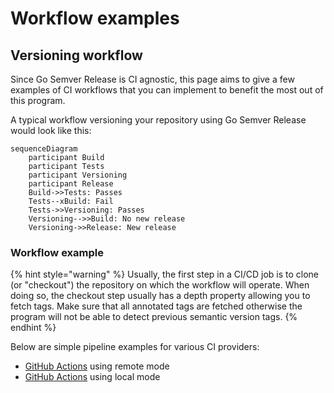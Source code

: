 # Workflow examples

## Versioning workflow

Since Go Semver Release is CI agnostic, this page aims to give a few examples of CI workflows that you can implement to benefit the most out of this program.

A typical workflow versioning your repository using Go Semver Release would look like this:

```mermaid
sequenceDiagram
    participant Build
    participant Tests
    participant Versioning
    participant Release
    Build->>Tests: Passes
    Tests--xBuild: Fail
    Tests->>Versioning: Passes
    Versioning-->>Build: No new release
    Versioning->>Release: New release
```

### Workflow example

{% hint style="warning" %}
Usually, the first step in a CI/CD job is to clone (or "checkout") the repository on which the workflow will operate. When doing so, the checkout step usually has a depth property allowing you to fetch tags. Make sure that all annotated tags are fetched otherwise the program will not be able to detect previous semantic version tags.
{% endhint %}

Below are simple pipeline examples for various CI providers:

* [GitHub Actions](https://github.com/s0ders/go-semver-release/blob/main/docs/examples/github-actions-remote-mode.yml) using remote mode
* [GitHub Actions](https://github.com/s0ders/go-semver-release/blob/main/docs/examples/github-actions-local-mode.yml) using local mode
